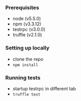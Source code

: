 ### Prerequisites

- node (v5.5.0)
- npm (v3.3.12)
- testrpc (v3.0.0)
- truffle (v2.1.0)

### Setting up locally

- clone the repo
- `npm install`

### Running tests

- startup testrpc in different tab
- `truffle test`

